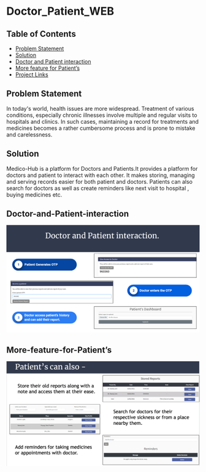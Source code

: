 # Doctor_Patient_WEB

## Table of Contents

- [Problem Statement](#Problem-Statement)
- [Solution](#solution)
- [Doctor and Patient interaction](#Doctor-and-Patient-interaction)
- [More feature for Patient’s](#More-feature-for-Patient’s)
- [Project Links](#Important-links)


## Problem Statement 
In today's world, health issues are more widespread. Treatment of various conditions, especially chronic illnesses involve multiple and regular visits to hospitals and clinics.
In such cases, maintaining a record for treatments and medicines becomes a rather cumbersome process and is prone to mistake and carelessness. 



## Solution
Medico-Hub is a platform for Doctors and Patients.It provides a platform for doctors and patient to interact with each other. It makes storing, managing and serving records easier for both patient and doctors. Patients can also search for doctors as well as create reminders like next visit to hospital , buying medicines etc.

## Doctor-and-Patient-interaction
![Doctor and Patient interaction](https://github.com/13anant-sharma/DocPAT/blob/main/Screenshot%202021-02-14%20at%202.42.11%20PM.png)

## More-feature-for-Patient’s
![Doctor and Patient interaction](https://github.com/13anant-sharma/DocPAT/blob/main/Screenshot%202021-02-14%20at%202.45.21%20PM.png)

